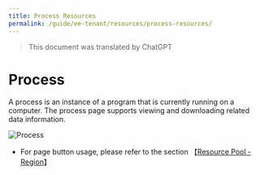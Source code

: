 ```yaml
---
title: Process Resources
permalink: /guide/ee-tenant/resources/process-resources/
---
```


> This document was translated by ChatGPT

# Process

A process is an instance of a program that is currently running on a computer. The process page supports viewing and downloading related data information.

![Process](https://yunshan-guangzhou.oss-cn-beijing.aliyuncs.com/pub/pic/202304266448fdf60b29f.png)

- For page button usage, please refer to the section 【[Resource Pool - Region](./network-resources/)】